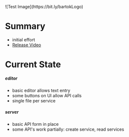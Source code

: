 <!-- highlighter -->
<h1 style="display:none"></h1>
![Test Image](https://bit.ly/bartokLogo)

Summary
=======
  - initial effort
  - [Release Video](https://youtu.be/yKxyX_6NMZQ)

Current State
=============
##### editor
  - basic editor allows text entry
  - some buttons on UI allow API calls
  - single file per service

##### server
  - basic API form in place
  - some API's work partially: create service, read services
